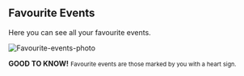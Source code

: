 ## Favourite Events

Here you can see all your favourite events.

<img src="/images/favourite.svg" alt="Favourite-events-photo"/>

<span class="tag is-success"><b>GOOD TO KNOW!</b></span>  <small>Favourite events are those marked by you with a heart sign.</small>
